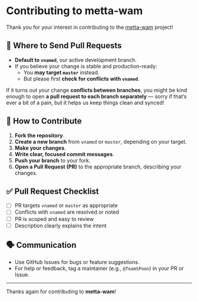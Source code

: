 # Contributing to metta-wam

Thank you for your interest in contributing to the [metta-wam](https://github.com/trueagi-io/metta-wam) project!

## 🚩 Where to Send Pull Requests

- **Default to `vnamed`**, our active development branch.
- If you believe your change is stable and production-ready:
  - You **may target `master`** instead.
  - But please first **check for conflicts with `vnamed`**.

If it turns out your change **conflicts between branches**, you might be kind enough to open **a pull request to each branch separately** — sorry if that’s ever a bit of a pain, but it helps us keep things clean and synced!

## 🔧 How to Contribute

1. **Fork the repository**.
2. **Create a new branch** from `vnamed` or `master`, depending on your target.
3. **Make your changes**.
4. **Write clear, focused commit messages**.
5. **Push your branch** to your fork.
6. **Open a Pull Request (PR)** to the appropriate branch, describing your changes.

## ✅ Pull Request Checklist

- [ ] PR targets `vnamed` or `master` as appropriate
- [ ] Conflicts with `vnamed` are resolved or noted
- [ ] PR is scoped and easy to review
- [ ] Description clearly explains the intent

## 🗣 Communication

- Use GitHub Issues for bugs or feature suggestions.
- For help or feedback, tag a maintainer (e.g., `@TeamSPoon`) in your PR or Issue.

---

Thanks again for contributing to **metta-wam**!
